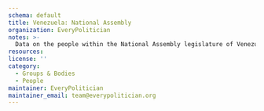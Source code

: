 ```yaml
---
schema: default
title: Venezuela: National Assembly
organization: EveryPolitician
notes: >-
  Data on the people within the National Assembly legislature of Venezuela.
resources:
license: ''
category:
  - Groups & Bodies
  - People
maintainer: EveryPolitician
maintainer_email: team@everypolitician.org
---
```

